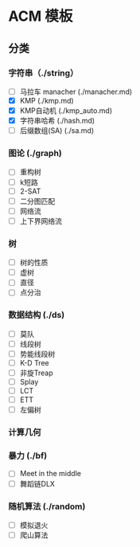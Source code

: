 # ACM 模板
## 分类
### 字符串（./string）
- [ ] 马拉车 manacher (./manacher.md)
- [x] KMP (./kmp.md)
- [x] KMP自动机 (./kmp_auto.md)
- [x] 字符串哈希 (./hash.md)
- [ ] 后缀数组(SA) (./sa.md)

### 图论 (./graph)
- [ ] 重构树
- [ ] k短路
- [ ] 2-SAT
- [ ] 二分图匹配
- [ ] 网络流
- [ ] 上下界网络流

### 树
- [ ] 树的性质
- [ ] 虚树
- [ ] 直径
- [ ] 点分治

### 数据结构 (./ds)
- [ ] 莫队
- [ ] 线段树
- [ ] 势能线段树
- [ ] K-D Tree
- [ ] 非旋Treap
- [ ] Splay
- [ ] LCT
- [ ] ETT
- [ ] 左偏树

### 计算几何

### 暴力 (./bf)
- [ ] Meet in the middle
- [ ] 舞蹈链DLX

### 随机算法 (./random)
- [ ] 模拟退火
- [ ] 爬山算法